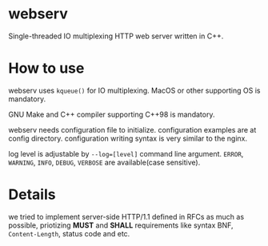 # webserv
Single-threaded IO multiplexing HTTP web server written in C++.

# How to use

webserv uses ``kqueue()`` for IO multiplexing. MacOS or other supporting OS is mandatory.

GNU Make and C++ compiler supporting C++98 is mandatory.

webserv needs configuration file to initialize. configuration examples are at config directory.
configuration writing syntax is very similar to the nginx.

log level is adjustable by ``--log=[level]`` command line argument.
``ERROR``, ``WARNING``, ``INFO``, ``DEBUG``, ``VERBOSE`` are available(case sensitive).

# Details

we tried to implement server-side HTTP/1.1 defined in RFCs as much as possible, priotizing **MUST** and **SHALL** requirements like syntax BNF, ``Content-Length``, status code and etc.
